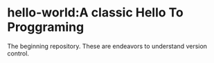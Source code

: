 # hello-world:A classic Hello To Proggraming
The beginning repository.
These are endeavors to understand version control.
